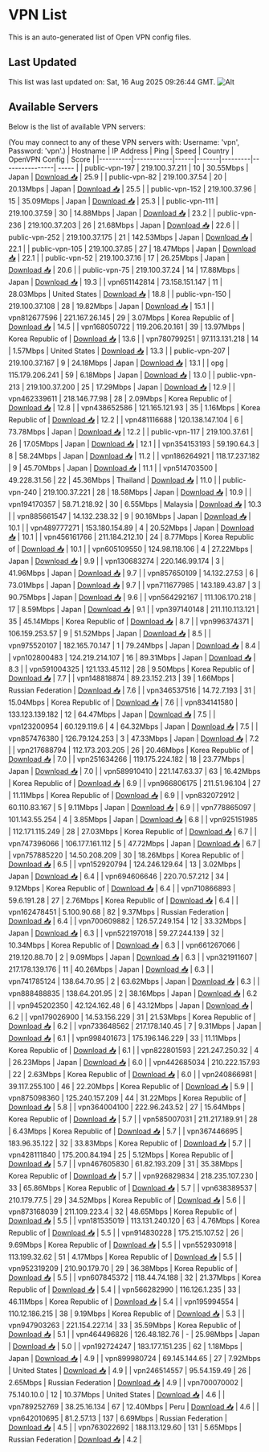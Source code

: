 # VPN List

This is an auto-generated list of Open VPN config files.

## Last Updated

This list was last updated on: Sat, 16 Aug 2025 09:26:44 GMT.
![Alt](https://repobeats.axiom.co/api/embed/186b98318ef1479477931607c1ad7d823f12451f.svg "Repobeats analytics image")

## Available Servers

Below is the list of available VPN servers:

(You may connect to any of these VPN servers with: Username: 'vpn', Password: 'vpn'.)
| Hostname | IP Address | Ping | Speed | Country | OpenVPN Config | Score |
|----------|------------|------|-------|---------|----------------| ----- |
| public-vpn-197 | 219.100.37.211 | 10 | 30.55Mbps | Japan | [Download 📥](./configs/server_0_JP.ovpn) | 25.9 |
| public-vpn-82 | 219.100.37.54 | 20 | 20.13Mbps | Japan | [Download 📥](./configs/server_1_JP.ovpn) | 25.5 |
| public-vpn-152 | 219.100.37.96 | 15 | 35.09Mbps | Japan | [Download 📥](./configs/server_2_JP.ovpn) | 25.3 |
| public-vpn-111 | 219.100.37.59 | 30 | 14.88Mbps | Japan | [Download 📥](./configs/server_3_JP.ovpn) | 23.2 |
| public-vpn-236 | 219.100.37.203 | 26 | 21.68Mbps | Japan | [Download 📥](./configs/server_4_JP.ovpn) | 22.6 |
| public-vpn-252 | 219.100.37.175 | 21 | 142.53Mbps | Japan | [Download 📥](./configs/server_5_JP.ovpn) | 22.1 |
| public-vpn-105 | 219.100.37.85 | 27 | 18.47Mbps | Japan | [Download 📥](./configs/server_6_JP.ovpn) | 22.1 |
| public-vpn-52 | 219.100.37.16 | 17 | 26.25Mbps | Japan | [Download 📥](./configs/server_7_JP.ovpn) | 20.6 |
| public-vpn-75 | 219.100.37.24 | 14 | 17.88Mbps | Japan | [Download 📥](./configs/server_8_JP.ovpn) | 19.3 |
| vpn651142814 | 73.158.151.147 | 11 | 28.03Mbps | United States | [Download 📥](./configs/server_9_US.ovpn) | 18.8 |
| public-vpn-150 | 219.100.37.108 | 28 | 19.82Mbps | Japan | [Download 📥](./configs/server_10_JP.ovpn) | 15.1 |
| vpn812677596 | 221.167.26.145 | 29 | 3.07Mbps | Korea Republic of | [Download 📥](./configs/server_11_KR.ovpn) | 14.5 |
| vpn168050722 | 119.206.20.161 | 39 | 13.97Mbps | Korea Republic of | [Download 📥](./configs/server_12_KR.ovpn) | 13.6 |
| vpn780799251 | 97.113.131.218 | 14 | 1.57Mbps | United States | [Download 📥](./configs/server_13_US.ovpn) | 13.3 |
| public-vpn-207 | 219.100.37.167 | 9 | 24.18Mbps | Japan | [Download 📥](./configs/server_14_JP.ovpn) | 13.1 |
| opg | 115.179.206.241 | 59 | 6.18Mbps | Japan | [Download 📥](./configs/server_15_JP.ovpn) | 13.0 |
| public-vpn-213 | 219.100.37.200 | 25 | 17.29Mbps | Japan | [Download 📥](./configs/server_16_JP.ovpn) | 12.9 |
| vpn462339611 | 218.146.77.98 | 28 | 2.09Mbps | Korea Republic of | [Download 📥](./configs/server_17_KR.ovpn) | 12.8 |
| vpn438652586 | 121.165.121.93 | 35 | 1.16Mbps | Korea Republic of | [Download 📥](./configs/server_18_KR.ovpn) | 12.2 |
| vpn481116688 | 120.138.147.104 | 6 | 73.78Mbps | Japan | [Download 📥](./configs/server_19_JP.ovpn) | 12.2 |
| public-vpn-117 | 219.100.37.61 | 26 | 17.05Mbps | Japan | [Download 📥](./configs/server_20_JP.ovpn) | 12.1 |
| vpn354153193 | 59.190.64.3 | 8 | 58.24Mbps | Japan | [Download 📥](./configs/server_21_JP.ovpn) | 11.2 |
| vpn186264921 | 118.17.237.182 | 9 | 45.70Mbps | Japan | [Download 📥](./configs/server_22_JP.ovpn) | 11.1 |
| vpn514703500 | 49.228.31.56 | 22 | 45.36Mbps | Thailand | [Download 📥](./configs/server_23_TH.ovpn) | 11.0 |
| public-vpn-240 | 219.100.37.221 | 28 | 18.58Mbps | Japan | [Download 📥](./configs/server_24_JP.ovpn) | 10.9 |
| vpn194170357 | 58.71.218.92 | 30 | 6.55Mbps | Malaysia | [Download 📥](./configs/server_25_MY.ovpn) | 10.3 |
| vpn885661547 | 14.132.238.32 | 9 | 90.16Mbps | Japan | [Download 📥](./configs/server_26_JP.ovpn) | 10.1 |
| vpn489777271 | 153.180.154.89 | 4 | 20.52Mbps | Japan | [Download 📥](./configs/server_27_JP.ovpn) | 10.1 |
| vpn456161766 | 211.184.212.10 | 24 | 8.77Mbps | Korea Republic of | [Download 📥](./configs/server_28_KR.ovpn) | 10.1 |
| vpn605109550 | 124.98.118.106 | 4 | 27.22Mbps | Japan | [Download 📥](./configs/server_29_JP.ovpn) | 9.9 |
| vpn130683274 | 220.146.99.174 | 3 | 41.96Mbps | Japan | [Download 📥](./configs/server_30_JP.ovpn) | 9.7 |
| vpn857650109 | 14.132.27.53 | 6 | 73.01Mbps | Japan | [Download 📥](./configs/server_31_JP.ovpn) | 9.7 |
| vpn711677985 | 143.189.43.87 | 3 | 90.75Mbps | Japan | [Download 📥](./configs/server_32_JP.ovpn) | 9.6 |
| vpn564292167 | 111.106.170.218 | 17 | 8.59Mbps | Japan | [Download 📥](./configs/server_33_JP.ovpn) | 9.1 |
| vpn397140148 | 211.110.113.121 | 35 | 45.14Mbps | Korea Republic of | [Download 📥](./configs/server_34_KR.ovpn) | 8.7 |
| vpn996374371 | 106.159.253.57 | 9 | 51.52Mbps | Japan | [Download 📥](./configs/server_35_JP.ovpn) | 8.5 |
| vpn975520107 | 182.165.70.147 | 1 | 79.24Mbps | Japan | [Download 📥](./configs/server_36_JP.ovpn) | 8.4 |
| vpn102800483 | 124.219.214.107 | 16 | 89.31Mbps | Japan | [Download 📥](./configs/server_37_JP.ovpn) | 8.3 |
| vpn591004325 | 121.133.45.112 | 28 | 9.50Mbps | Korea Republic of | [Download 📥](./configs/server_38_KR.ovpn) | 7.7 |
| vpn148818874 | 89.23.152.213 | 39 | 1.66Mbps | Russian Federation | [Download 📥](./configs/server_39_RU.ovpn) | 7.6 |
| vpn346537516 | 14.72.7.193 | 31 | 15.04Mbps | Korea Republic of | [Download 📥](./configs/server_40_KR.ovpn) | 7.6 |
| vpn834141580 | 133.123.139.182 | 12 | 64.47Mbps | Japan | [Download 📥](./configs/server_41_JP.ovpn) | 7.5 |
| vpn123200954 | 60.129.119.6 | 4 | 64.32Mbps | Japan | [Download 📥](./configs/server_42_JP.ovpn) | 7.5 |
| vpn857476380 | 126.79.124.253 | 3 | 47.33Mbps | Japan | [Download 📥](./configs/server_43_JP.ovpn) | 7.2 |
| vpn217688794 | 112.173.203.205 | 26 | 20.46Mbps | Korea Republic of | [Download 📥](./configs/server_44_KR.ovpn) | 7.0 |
| vpn251634266 | 119.175.224.182 | 18 | 23.77Mbps | Japan | [Download 📥](./configs/server_45_JP.ovpn) | 7.0 |
| vpn589910410 | 221.147.63.37 | 63 | 16.42Mbps | Korea Republic of | [Download 📥](./configs/server_46_KR.ovpn) | 6.9 |
| vpn966806175 | 211.51.96.104 | 27 | 11.11Mbps | Korea Republic of | [Download 📥](./configs/server_47_KR.ovpn) | 6.9 |
| vpn832072912 | 60.110.83.167 | 5 | 9.11Mbps | Japan | [Download 📥](./configs/server_48_JP.ovpn) | 6.9 |
| vpn778865097 | 101.143.55.254 | 4 | 3.85Mbps | Japan | [Download 📥](./configs/server_49_JP.ovpn) | 6.8 |
| vpn925151985 | 112.171.115.249 | 28 | 27.03Mbps | Korea Republic of | [Download 📥](./configs/server_50_KR.ovpn) | 6.7 |
| vpn747396066 | 106.177.161.112 | 5 | 47.72Mbps | Japan | [Download 📥](./configs/server_51_JP.ovpn) | 6.7 |
| vpn757885220 | 14.50.208.209 | 30 | 18.26Mbps | Korea Republic of | [Download 📥](./configs/server_52_KR.ovpn) | 6.5 |
| vpn152920794 | 124.246.129.64 | 13 | 3.02Mbps | Japan | [Download 📥](./configs/server_53_JP.ovpn) | 6.4 |
| vpn694606646 | 220.70.57.212 | 34 | 9.12Mbps | Korea Republic of | [Download 📥](./configs/server_54_KR.ovpn) | 6.4 |
| vpn710866893 | 59.6.191.28 | 27 | 2.76Mbps | Korea Republic of | [Download 📥](./configs/server_55_KR.ovpn) | 6.4 |
| vpn162478451 | 5.100.90.68 | 82 | 9.37Mbps | Russian Federation | [Download 📥](./configs/server_56_RU.ovpn) | 6.4 |
| vpn700609882 | 126.57.249.154 | 12 | 33.32Mbps | Japan | [Download 📥](./configs/server_57_JP.ovpn) | 6.3 |
| vpn522197018 | 59.27.244.139 | 32 | 10.34Mbps | Korea Republic of | [Download 📥](./configs/server_58_KR.ovpn) | 6.3 |
| vpn661267066 | 219.120.88.70 | 2 | 9.09Mbps | Japan | [Download 📥](./configs/server_59_JP.ovpn) | 6.3 |
| vpn321911607 | 217.178.139.176 | 11 | 40.26Mbps | Japan | [Download 📥](./configs/server_60_JP.ovpn) | 6.3 |
| vpn741785124 | 138.64.70.95 | 2 | 63.62Mbps | Japan | [Download 📥](./configs/server_61_JP.ovpn) | 6.3 |
| vpn888488835 | 138.64.201.95 | 2 | 38.16Mbps | Japan | [Download 📥](./configs/server_62_JP.ovpn) | 6.2 |
| vpn945202350 | 42.124.162.48 | 6 | 43.12Mbps | Japan | [Download 📥](./configs/server_63_JP.ovpn) | 6.2 |
| vpn179026900 | 14.53.156.229 | 31 | 21.53Mbps | Korea Republic of | [Download 📥](./configs/server_64_KR.ovpn) | 6.2 |
| vpn733648562 | 217.178.140.45 | 7 | 9.31Mbps | Japan | [Download 📥](./configs/server_65_JP.ovpn) | 6.1 |
| vpn998401673 | 175.196.146.229 | 33 | 11.11Mbps | Korea Republic of | [Download 📥](./configs/server_66_KR.ovpn) | 6.1 |
| vpn822801593 | 221.247.250.32 | 4 | 26.23Mbps | Japan | [Download 📥](./configs/server_67_JP.ovpn) | 6.0 |
| vpn442685034 | 210.222.157.93 | 22 | 2.63Mbps | Korea Republic of | [Download 📥](./configs/server_68_KR.ovpn) | 6.0 |
| vpn240866981 | 39.117.255.100 | 46 | 22.20Mbps | Korea Republic of | [Download 📥](./configs/server_69_KR.ovpn) | 5.9 |
| vpn875098360 | 125.240.157.209 | 44 | 31.22Mbps | Korea Republic of | [Download 📥](./configs/server_70_KR.ovpn) | 5.8 |
| vpn364004100 | 222.96.243.52 | 27 | 15.64Mbps | Korea Republic of | [Download 📥](./configs/server_71_KR.ovpn) | 5.7 |
| vpn585007031 | 211.217.189.91 | 28 | 6.43Mbps | Korea Republic of | [Download 📥](./configs/server_72_KR.ovpn) | 5.7 |
| vpn367446695 | 183.96.35.122 | 32 | 33.83Mbps | Korea Republic of | [Download 📥](./configs/server_73_KR.ovpn) | 5.7 |
| vpn428111840 | 175.200.84.194 | 25 | 5.12Mbps | Korea Republic of | [Download 📥](./configs/server_74_KR.ovpn) | 5.7 |
| vpn467605830 | 61.82.193.209 | 31 | 35.38Mbps | Korea Republic of | [Download 📥](./configs/server_75_KR.ovpn) | 5.7 |
| vpn926829834 | 218.235.107.230 | 33 | 65.86Mbps | Korea Republic of | [Download 📥](./configs/server_76_KR.ovpn) | 5.7 |
| vpn638389537 | 210.179.77.5 | 29 | 34.52Mbps | Korea Republic of | [Download 📥](./configs/server_77_KR.ovpn) | 5.6 |
| vpn873168039 | 211.109.223.4 | 32 | 48.65Mbps | Korea Republic of | [Download 📥](./configs/server_78_KR.ovpn) | 5.5 |
| vpn181535019 | 113.131.240.120 | 63 | 4.76Mbps | Korea Republic of | [Download 📥](./configs/server_79_KR.ovpn) | 5.5 |
| vpn914830228 | 175.215.107.52 | 26 | 9.69Mbps | Korea Republic of | [Download 📥](./configs/server_80_KR.ovpn) | 5.5 |
| vpn552930918 | 113.199.32.62 | 51 | 4.17Mbps | Korea Republic of | [Download 📥](./configs/server_81_KR.ovpn) | 5.5 |
| vpn952319209 | 210.90.179.70 | 29 | 36.38Mbps | Korea Republic of | [Download 📥](./configs/server_82_KR.ovpn) | 5.5 |
| vpn607845372 | 118.44.74.188 | 32 | 21.37Mbps | Korea Republic of | [Download 📥](./configs/server_83_KR.ovpn) | 5.4 |
| vpn566282990 | 116.126.1.235 | 33 | 46.11Mbps | Korea Republic of | [Download 📥](./configs/server_84_KR.ovpn) | 5.4 |
| vpn195994554 | 110.12.186.215 | 38 | 9.19Mbps | Korea Republic of | [Download 📥](./configs/server_85_KR.ovpn) | 5.3 |
| vpn947903263 | 221.154.227.14 | 33 | 35.59Mbps | Korea Republic of | [Download 📥](./configs/server_86_KR.ovpn) | 5.1 |
| vpn464496826 | 126.48.182.76 | - | 25.98Mbps | Japan | [Download 📥](./configs/server_87_JP.ovpn) | 5.0 |
| vpn192724247 | 183.177.151.235 | 62 | 1.18Mbps | Japan | [Download 📥](./configs/server_88_JP.ovpn) | 4.9 |
| vpn899980724 | 69.145.144.65 | 27 | 7.92Mbps | United States | [Download 📥](./configs/server_89_US.ovpn) | 4.9 |
| vpn246514557 | 95.54.159.49 | 26 | 2.65Mbps | Russian Federation | [Download 📥](./configs/server_90_RU.ovpn) | 4.9 |
| vpn700070002 | 75.140.10.0 | 12 | 10.37Mbps | United States | [Download 📥](./configs/server_91_US.ovpn) | 4.6 |
| vpn789252769 | 38.25.16.134 | 67 | 12.40Mbps | Peru | [Download 📥](./configs/server_92_PE.ovpn) | 4.6 |
| vpn642010695 | 81.2.57.13 | 137 | 6.69Mbps | Russian Federation | [Download 📥](./configs/server_93_RU.ovpn) | 4.5 |
| vpn763022692 | 188.113.129.60 | 131 | 5.65Mbps | Russian Federation | [Download 📥](./configs/server_94_RU.ovpn) | 4.2 |
